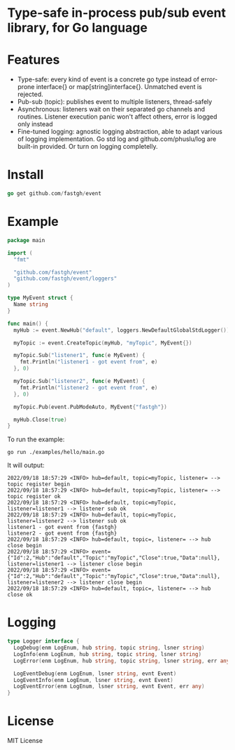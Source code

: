 # Type-safe in-process pub/sub event library, for Go language

# Features
  - Type-safe: every kind of event is a concrete go type instead of error-prone interface{} or map[string]interface{}. Unmatched event is rejected.
  - Pub-sub (topic): publishes event to multiple listeners, thread-safely
  - Asynchronous: listeners wait on their separated go channels and routines. Listener execution panic won't affect others, error is logged only instead
  - Fine-tuned logging: agnostic logging abstraction, able to adapt various of logging implementation. Go std log and github.com/phuslu/log are built-in provided. Or turn on logging completelly.

# Install
  ```go
  go get github.com/fastgh/event
  ```

# Example
  ```go
  package main

  import (
    "fmt"

    "github.com/fastgh/event"
    "github.com/fastgh/event/loggers"
  )

  type MyEvent struct {
    Name string
  }

  func main() {
    myHub := event.NewHub("default", loggers.NewDefaultGlobalStdLogger())

    myTopic := event.CreateTopic(myHub, "myTopic", MyEvent{})

    myTopic.Sub("listener1", func(e MyEvent) {
      fmt.Println("listener1 - got event from", e)
    }, 0)

    myTopic.Sub("listener2", func(e MyEvent) {
      fmt.Println("listener2 - got event from", e)
    }, 0)

    myTopic.Pub(event.PubModeAuto, MyEvent{"fastgh"})

    myHub.Close(true)
  }
  ```

  To run the example:
  ```shell
  go run ./examples/hello/main.go
  ```

  It will output:
  ```log
  2022/09/18 18:57:29 <INFO> hub=default, topic=myTopic, listener= --> topic register begin
  2022/09/18 18:57:29 <INFO> hub=default, topic=myTopic, listener= --> topic register ok
  2022/09/18 18:57:29 <INFO> hub=default, topic=myTopic, listener=listener1 --> listener sub ok
  2022/09/18 18:57:29 <INFO> hub=default, topic=myTopic, listener=listener2 --> listener sub ok
  listener1 - got event from {fastgh}
  listener2 - got event from {fastgh}
  2022/09/18 18:57:29 <INFO> hub=default, topic=, listener= --> hub close begin
  2022/09/18 18:57:29 <INFO> event={"Id":2,"Hub":"default","Topic":"myTopic","Close":true,"Data":null}, listener=listener1 --> listener close begin
  2022/09/18 18:57:29 <INFO> event={"Id":2,"Hub":"default","Topic":"myTopic","Close":true,"Data":null}, listener=listener2 --> listener close begin
  2022/09/18 18:57:29 <INFO> hub=default, topic=, listener= --> hub close ok
  ```

# Logging

  ```go
  type Logger interface {
    LogDebug(enm LogEnum, hub string, topic string, lsner string)
    LogInfo(enm LogEnum, hub string, topic string, lsner string)
    LogError(enm LogEnum, hub string, topic string, lsner string, err any)

    LogEventDebug(enm LogEnum, lsner string, evnt Event)
    LogEventInfo(enm LogEnum, lsner string, evnt Event)
    LogEventError(enm LogEnum, lsner string, evnt Event, err any)
  }
  ```


# License
  MIT License
